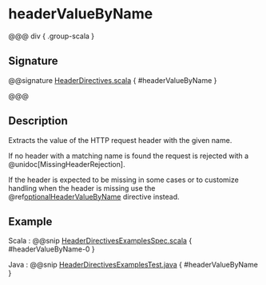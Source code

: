 # headerValueByName

@@@ div { .group-scala }

## Signature

@@signature [HeaderDirectives.scala]($akka-http$/akka-http/src/main/scala/akka/http/scaladsl/server/directives/HeaderDirectives.scala) { #headerValueByName }

@@@

## Description

Extracts the value of the HTTP request header with the given name.

If no header with a matching name is found the request is rejected with a @unidoc[MissingHeaderRejection].

If the header is expected to be missing in some cases or to customize
handling when the header is missing use the @ref[optionalHeaderValueByName](optionalHeaderValueByName.md) directive instead.

## Example

Scala
:  @@snip [HeaderDirectivesExamplesSpec.scala]($test$/scala/docs/http/scaladsl/server/directives/HeaderDirectivesExamplesSpec.scala) { #headerValueByName-0 }

Java
:  @@snip [HeaderDirectivesExamplesTest.java]($test$/java/docs/http/javadsl/server/directives/HeaderDirectivesExamplesTest.java) { #headerValueByName }

